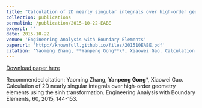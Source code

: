 ```yaml
---
title: "Calculation of 2D nearly singular integrals over high-order geometry elements using the sinh transformation"
collection: publications
permalink: /publication/2015-10-22-EABE
excerpt: ''
date: 2015-10-22
venue: 'Engineering Analysis with Boundary Elements'
paperurl: 'http://knownfull.github.io/files/201510EABE.pdf'
citation: 'Yaoming Zhang, **Yanpeng Gong**\*, Xiaowei Gao. Calculation of 2D nearly singular integrals over high-order geometry elements using the sinh transformation. Engineering Analysis with Boundary Elements, 60, 2015, 144-153.'
---
```


[Download paper here](http://knownfull.github.io/files/201510EABE.pdf)

Recommended citation: Yaoming Zhang, **Yanpeng Gong**\*, Xiaowei Gao. Calculation of 2D nearly singular integrals over high-order geometry elements using the sinh transformation. Engineering Analysis with Boundary Elements, 60, 2015, 144-153.
